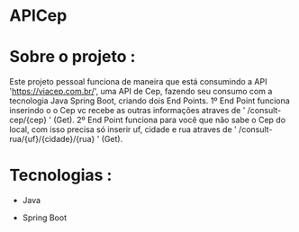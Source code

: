 # APICep

# Sobre o projeto :

Este projeto pessoal funciona de maneira que está consumindo a API 'https://viacep.com.br/', uma API de Cep, fazendo seu consumo com a tecnologia Java Spring Boot,
criando dois End Points.
1º End Point funciona inserindo o o Cep vc recebe as outras informações atraves de ' /consult-cep/{cep} ' (Get).
2º End Point funciona para você que não sabe o Cep do local, com isso precisa só inserir uf, cidade e rua atraves de ' /consult-rua/{uf}/{cidade}/{rua} ' (Get).

# Tecnologias :

- Java

- Spring Boot 

